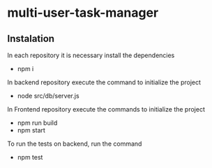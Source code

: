 # multi-user-task-manager

## Instalation

In each repository it is necessary install the dependencies

- npm i

In backend repository execute the command to initialize the project

- node src/db/server.js

In Frontend repository execute the commands to initialize the project

- npm run build
- npm start

To run the tests on backend, run the command

- npm test



